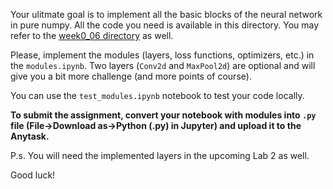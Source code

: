 Your ulitmate goal is to implement all the basic blocks of the neural network in pure numpy. All the code you need is available in this directory. You may refer to the [week0_06 directory](https://github.com/girafe-ai/ml-mipt/tree/22f_made/week0_06_intro_to_dl) as well.

Please, implement the modules (layers, loss functions, optimizers, etc.) in the `modules.ipynb`. Two layers (`Conv2d` and `MaxPool2d`) are optional and will give you a bit more challenge (and more points of course).

You can use the `test_modules.ipynb` notebook to test your code locally.

__To submit the assignment, convert your notebook with modules into `.py` file (File->Download as->Python (.py) in Jupyter) and upload it to the Anytask.__

P.s. You will need the implemented layers in the upcoming Lab 2 as well. 

Good luck!
